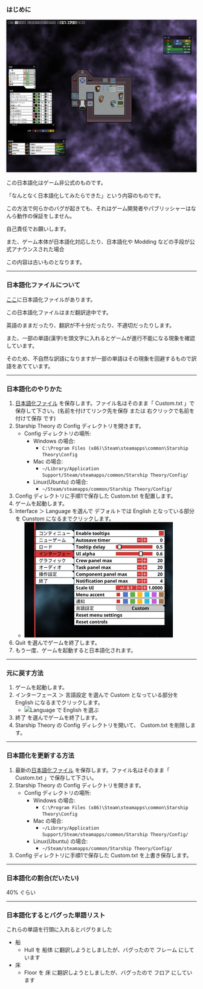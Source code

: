 ### はじめに
![日本語化のプレビュー画像](https://github.com/saronpasu/Starship-Theory/raw/master/JapaneseLocalization/img/Localizated_gameplay.png "日本語化されたゲーム画面のサンプル画像")

この日本語化はゲーム非公式のものです。

「なんとなく日本語化してみたらできた」という内容のものです。

この方法で何らかのバグが起きても、それはゲーム開発者やパブリッシャーはなんら動作の保証をしません。

自己責任でお願いします。

また、ゲーム本体が日本語化対応したり、日本語化や Modding などの手段が公式アナウンスされた場合

この内容は古いものとなります。

---
### 日本語化ファイルについて

[ここ](https://github.com/saronpasu/Starship-Theory/raw/master/JapaneseLocalization/Custom.txt)に日本語化ファイルがあります。

この日本語化ファイルはまだ翻訳途中です。

英語のままだったり、翻訳が不十分だったり、不適切だったりします。

また、一部の単語(漢字)を頭文字に入れるとゲームが進行不能になる現象を確認しています。

そのため、不自然な訳語になりますが一部の単語はその現象を回避するもので訳語をあてています。

---
### 日本語化のやりかた

1. [日本語化ファイル](https://github.com/saronpasu/Starship-Theory/raw/master/JapaneseLocalization/Custom.txt) を保存します。ファイル名はそのまま「 Custom.txt 」で保存して下さい。(名前を付けてリンク先を保存 または 右クリックで名前を付けて保存 です)
2. Starship Theory の Config ディレクトリを開きます。
    - Config ディレクトリの場所:
        - Windows の場合:
            - `C:\Program Files (x86)\Steam\steamapps\common\Starship Theory\Config`
        - Mac の場合:
            - `~/Library/Application Support/Steam/steamapps/common/Starship Theory/Config/`
        - Linux(Ubuntu) の場合:
            - `~/Steam/steamapps/common/Starship Theory/Config/`
3. Config ディレクトリに手順1で保存した Custom.txt を配置します。
4. ゲームを起動します。
5. Interface ＞ Language を選んで デフォルトでは English となっている部分を Cunstom になるまでクリックします。
    - ![Language で Custom を選ぶ](https://github.com/saronpasu/Starship-Theory/raw/master/JapaneseLocalization/img/SettingToJapanese.png "画面操作のイメージ")
6. Quit を選んでゲームを終了します。
7. もう一度、ゲームを起動すると日本語化されます。

---
### 元に戻す方法

1. ゲームを起動します。
2. インターフェース ＞ 言語設定 を選んで Custom となっている部分を English になるまでクリックします。
    - ![Language で English を選ぶ](https://github.com/saronpasu/Starship-Theory/raw/master/JapaneseLocalization/ "画面操作のイメージ")
3. 終了 を選んでゲームを終了します。
4. Starship Theory の Config ディレクトリを開いて、 Custom.txt を削除します。

---
### 日本語化を更新する方法

1. 最新の[日本語化ファイル](https://github.com/saronpasu/Starship-Theory/raw/master/JapaneseLocalization/Custom.txt) を保存します。ファイル名はそのまま「 Custom.txt 」で保存して下さい。
2. Starship Theory の Config ディレクトリを開きます。
    - Config ディレクトリの場所:
        - Windows の場合:
            - `C:\Program Files (x86)\Steam\steamapps\common\Starship Theory\Config`
        - Mac の場合:
            - `~/Library/Application Support/Steam/steamapps/common/Starship Theory/Config/`
        - Linux(Ubuntu) の場合:
            - `~/Steam/steamapps/common/Starship Theory/Config/`
3. Config ディレクトリに手順1で保存した Custom.txt を上書き保存します。

---
### 日本語化の割合(だいたい)

40% ぐらい

---
### 日本語化するとバグった単語リスト

これらの単語を行頭に入れるとバグりました

- 船
    - Hull を 船体 に翻訳しようとしましたが、バグったので フレーム にしています
- 床
    - Floor を 床 に翻訳しようとしましたが、バグったので フロア にしています

